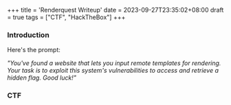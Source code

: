+++
title = 'Renderquest Writeup'
date = 2023-09-27T23:35:02+08:00
draft = true
tags = ["CTF", "HackTheBox"]
+++

### Introduction
Here's the prompt:

_"You've found a website that lets you input remote templates for rendering. Your task is to exploit this system's vulnerabilities to access and retrieve a hidden flag. Good luck!"_

### CTF